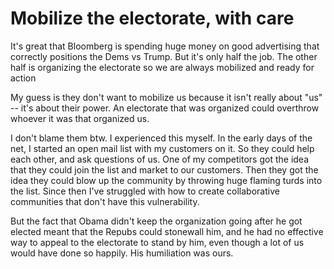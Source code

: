 # Mobilize the electorate, with care
It's great that Bloomberg is spending huge money on good advertising that correctly positions the Dems vs Trump. But it's only half the job. The other half is organizing the electorate so we are always mobilized and ready for action

My guess is they don't want to mobilize us because it isn't really about "us" -- it's about their power. An electorate that was organized could overthrow whoever it was that organized us.

I don't blame them btw. I experienced this myself. In the early days of the net, I started an open mail list with my customers on it. So they could help each other, and ask questions of us. One of my competitors got the idea that they could join the list and market to our customers. Then they got the idea they could blow up the community by throwing huge flaming turds into the list. Since then I've struggled with how to create collaborative communities that don't have this vulnerability.

But the fact that Obama didn't keep the organization going after he got elected meant that the Repubs could stonewall him, and he had no effective way to appeal to the electorate to stand by him, even though a lot of us would have done so happily. His humiliation was ours.

